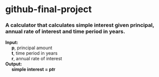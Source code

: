 # github-final-project

### A calculator that calculates simple interest given principal, annual rate of interest and time period in years.

**Input:** \
&nbsp;&nbsp;&nbsp;&nbsp;&nbsp;**p**, principal amount \
&nbsp;&nbsp;&nbsp;&nbsp;&nbsp;**t**, time period in years \
&nbsp;&nbsp;&nbsp;&nbsp;&nbsp;**r**, annual rate of interest \
**Output:** \
&nbsp;&nbsp;&nbsp;&nbsp;&nbsp;**simple interest = p*t*r**
